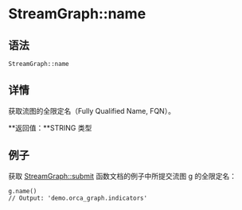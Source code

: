 # StreamGraph::name

## 语法

`StreamGraph::name`

## 详情

获取流图的全限定名（Fully Qualified Name, FQN）。

**返回值：**STRING 类型

## 例子

获取 [StreamGraph::submit](StreamGraph_submit.md) 函数文档的例子中所提交流图 g
的全限定名：

```
g.name()
// Output: 'demo.orca_graph.indicators'
```

